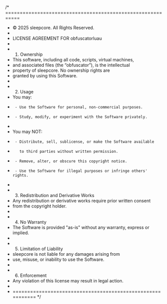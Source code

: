 /* ===========================================================
 * © 2025 sleepcore. All Rights Reserved.
 *
 * LICENSE AGREEMENT FOR obfuscatorluau
 *
 * 1. Ownership
 *    This software, including all code, scripts, virtual machines,
 *    and associated files (the “obfuscator”), is the intellectual
 *    property of sleepcore. No ownership rights are
 *    granted by using this Software.
 *
 * 2. Usage
 *    You may:
 *      - Use the Software for personal, non-commercial purposes.
 *      - Study, modify, or experiment with the Software privately.
 *
 *    You may NOT:
 *      - Distribute, sell, sublicense, or make the Software available
 *        to third parties without written permission.
 *      - Remove, alter, or obscure this copyright notice.
 *      - Use the Software for illegal purposes or infringe others' rights.
 *
 * 3. Redistribution and Derivative Works
 *    Any redistribution or derivative works require prior written consent
 *    from the copyright holder.
 *
 * 4. No Warranty
 *    The Software is provided "as-is" without any warranty, express or implied.
 *
 * 5. Limitation of Liability
 *    sleepcore is not liable for any damages arising from
 *    use, misuse, or inability to use the Software.
 *
 * 6. Enforcement
 *    Any violation of this license may result in legal action.
 *
 * ===========================================================
 */
